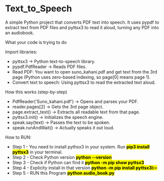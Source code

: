 # Text_to_Speech
A simple Python project that converts PDF text into speech. It uses pypdf to extract text from PDF files and pyttsx3 to read it aloud, turning any PDF into an audiobook.

What your code is trying to do

Import libraries:
<ul>
  
<li>pyttsx3 → Python text-to-speech library.</li>
<li>pypdf.PdfReader → Reads PDF files.</li>
<li>Read PDF: You want to open suno_kahani.pdf and get text from the 3rd page (Python uses zero-based indexing, so page[0] means page 1).</li>
<li>Convert text to speech: Using pyttsx3 to read the extracted text aloud.</li>
</ul>

How this works (step-by-step)
<ul>  
<li>PdfReader('Suno_kahani.pdf') → Opens and parses your PDF.</li>
<li>reader.pages[2] → Gets the 3rd page object.</li>
<li>page.extract_text() → Extracts all readable text from that page.</li>
<li>pyttsx3.init() → Initializes the speech engine.</li>
<li>speak.say(text) → Passes the text to be spoken.</li>
<li>speak.runAndWait() → Actually speaks it out loud.</li>
</ul>

How to RUN:

<ul>
<li>Step 1 - You need to install pythsx3 in your system. Run <mark><b>pip3 install pyttsx3</b></mark> in your terminal.</li>
<li>Step 2 - Check Python version <mark><b>python --version</b></mark></li>
<li>Step 3 - Check if Python can find it <mark><b>python -m pip show pyttsx3</b></mark></li>
<li>Step 4 - Explicity install in that version <mark><b>python -m pip install pyttsx3</b>b></mark></li>
<li>Step 5 - RUN this Program <mark><b>python audio_book.py</b></mark></li>
</ul>
